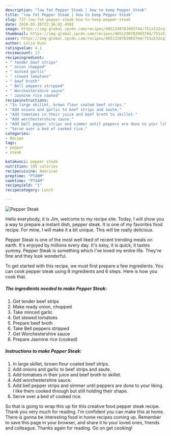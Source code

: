 ```yaml
---
description: "low fat Pepper Steak | how to keep Pepper Steak"
title: "low fat Pepper Steak | how to keep Pepper Steak"
slug: 737-low-fat-pepper-steak-how-to-keep-pepper-steak
date: 2020-05-26T22:36:02.450Z
image: https://img-global.cpcdn.com/recipes/4851330783903744/751x532cq70/pepper-steak-recipe-main-photo.jpg
thumbnail: https://img-global.cpcdn.com/recipes/4851330783903744/751x532cq70/pepper-steak-recipe-main-photo.jpg
cover: https://img-global.cpcdn.com/recipes/4851330783903744/751x532cq70/pepper-steak-recipe-main-photo.jpg
author: Celia Dunn
ratingvalue: 4.1
reviewcount: 13
recipeingredient:
- " tender beef strips"
- " onion chopped"
- " minced garlic"
- " stewed tomatoes"
- " beef broth"
- " Bell peppers stripped"
- " Worchestershire sauce"
- " Jasmine rice cooked"
recipeinstructions:
- "In large skillet, brown flour coated beef strips."
- "Add onions and garlic to beef strips and saute."
- "Add tomatoes in their juice and beef broth to skillet."
- "Add worchestershire sauce."
- "Add bell pepper strips and simmer until peppers are done to your liking. I like them cooked through but still holding their shape."
- "Serve over a bed of cooked rice."
categories:
- Recipe
tags:
- pepper
- steak

katakunci: pepper steak 
nutrition: 195 calories
recipecuisine: American
preptime: "PT40M"
cooktime: "PT44M"
recipeyield: "1"
recipecategory: Lunch

---
```



![Pepper Steak](https://img-global.cpcdn.com/recipes/4851330783903744/751x532cq70/pepper-steak-recipe-main-photo.jpg)

Hello everybody, it is Jim, welcome to my recipe site. Today, I will show you a way to prepare a instant dish, pepper steak. It is one of my favorites food recipe. For mine, I will make it a bit unique. This will be really delicious.



Pepper Steak is one of the most well liked of recent trending meals on earth. It's enjoyed by millions every day. It's easy, it is quick, it tastes yummy. Pepper Steak is something which I've loved my entire life. They're fine and they look wonderful.


To get started with this recipe, we must first prepare a few ingredients. You can cook pepper steak using 8 ingredients and 6 steps. Here is how you cook that.

<!--inarticleads1-->

##### The ingredients needed to make Pepper Steak:

1. Get  tender beef strips
1. Make ready  onion, chopped
1. Take  minced garlic
1. Get  stewed tomatoes
1. Prepare  beef broth
1. Take  Bell peppers stripped
1. Get  Worchestershire sauce
1. Prepare  Jasmine rice (cooked)




<!--inarticleads2-->

##### Instructions to make Pepper Steak:

1. In large skillet, brown flour coated beef strips.
1. Add onions and garlic to beef strips and saute.
1. Add tomatoes in their juice and beef broth to skillet.
1. Add worchestershire sauce.
1. Add bell pepper strips and simmer until peppers are done to your liking. I like them cooked through but still holding their shape.
1. Serve over a bed of cooked rice.




So that is going to wrap this up for this creative food pepper steak recipe. Thank you very much for reading. I'm confident you can make this at home. There is gonna be interesting food in home recipes coming up. Remember to save this page in your browser, and share it to your loved ones, friends and colleague. Thanks again for reading. Go on get cooking!
